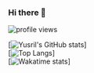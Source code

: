 ### Hi there 👋

<!--
**yysrll/yysrll** is a ✨ _special_ ✨ repository because its `README.md` (this file) appears on your GitHub profile.

Here are some ideas to get you started:

- 🔭 I’m currently working on ...
- 🌱 I’m currently learning ...
- 👯 I’m looking to collaborate on ...
- 🤔 I’m looking for help with ...
- 💬 Ask me about ...
- 📫 How to reach me: ...
- 😄 Pronouns: ...
- ⚡ Fun fact: ...
-->

![profile views](https://komarev.com/ghpvc/?username=yysrll)

[![Yusril's GitHub stats](https://github-readme-stats.vercel.app/api?username=yysrll&count_private=true&show_icons=true&theme=dark)]
<br />
[![Top Langs](https://github-readme-stats.vercel.app/api/top-langs/?username=yysrll&layout=compact&theme=dark)]
<br />
[![Wakatime stats](https://github-readme-stats.vercel.app/api/wakatime?username=yysrll)]
